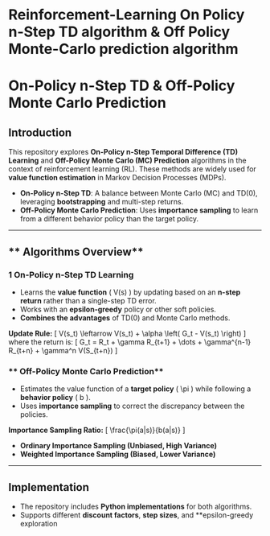 # Reinforcement-Learning On Policy n-Step TD algorithm &amp; Off Policy Monte-Carlo prediction algorithm
# **On-Policy n-Step TD & Off-Policy Monte Carlo Prediction**

## **Introduction**
This repository explores **On-Policy n-Step Temporal Difference (TD) Learning** and **Off-Policy Monte Carlo (MC) Prediction** algorithms in the context of reinforcement learning (RL). These methods are widely used for **value function estimation** in Markov Decision Processes (MDPs).

- **On-Policy n-Step TD**: A balance between Monte Carlo (MC) and TD(0), leveraging **bootstrapping** and multi-step returns.
- **Off-Policy Monte Carlo Prediction**: Uses **importance sampling** to learn from a different behavior policy than the target policy.

---

## ** Algorithms Overview**
### **1️ On-Policy n-Step TD Learning**
- Learns the **value function** \( V(s) \) by updating based on an **n-step return** rather than a single-step TD error.
- Works with an **epsilon-greedy** policy or other soft policies.
- **Combines the advantages** of TD(0) and Monte Carlo methods.

 **Update Rule:**
\[
V(s_t) \leftarrow V(s_t) + \alpha \left( G_t - V(s_t) \right)
\]
where the return is:
\[
G_t = R_t + \gamma R_{t+1} + \dots + \gamma^{n-1} R_{t+n} + \gamma^n V(S_{t+n})
\]

### ** Off-Policy Monte Carlo Prediction**
- Estimates the value function of a **target policy** \( \pi \) while following a **behavior policy** \( b \).
- Uses **importance sampling** to correct the discrepancy between the policies.

 **Importance Sampling Ratio:**
\[
\frac{\pi(a|s)}{b(a|s)}
\]
- **Ordinary Importance Sampling (Unbiased, High Variance)**
- **Weighted Importance Sampling (Biased, Lower Variance)**

---

## **Implementation**
- The repository includes **Python implementations** for both algorithms.
- Supports different **discount factors**, **step sizes**, and **epsilon-greedy exploration
